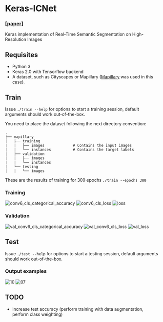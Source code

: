# Keras-ICNet
### [[paper]](https://arxiv.org/abs/1704.08545)

Keras implementation of Real-Time Semantic Segmentation on High-Resolution Images
    
## Requisites
- Python 3
- Keras 2.0 with Tensorflow backend
- A dataset, such as Cityscapes or Mapillary ([Mapillary](https://research.mapillary.com/) was used in this case).

## Train
Issue ```./train --help``` for options to start a training session, default arguments should work out-of-the-box.

You need to place the dataset following the next directory convention:

    .
    ├── mapillary                   
    |   ├── training
    |   |   ├── images             # Contains the input images
    |   |   └── instances          # Contains the target labels
    |   ├── validation
    |   |   ├── images
    |   |   └── instances
    |   └── testing
    |   |   └── images
    

These are the results of training for 300 epochs ```./train --epochs 300```

### Training
![conv6_cls_categorical_accuracy](https://raw.githubusercontent.com/ai-tor/Keras-ICNet/master/output/conv6_cls_categorical_accuracy.png)
![conv6_cls_loss](https://raw.githubusercontent.com/ai-tor/Keras-ICNet/master/output/conv6_cls_loss.png)
![loss](https://raw.githubusercontent.com/ai-tor/Keras-ICNet/master/output/loss.png)

### Validation
![val_conv6_cls_categorical_accuracy](https://raw.githubusercontent.com/ai-tor/Keras-ICNet/master/output/val_conv6_cls_categorical_accuracy.png)
![val_conv6_cls_loss](https://raw.githubusercontent.com/ai-tor/Keras-ICNet/master/output/val_conv6_cls_loss.png)
![val_loss](https://raw.githubusercontent.com/ai-tor/Keras-ICNet/master/output/val_loss.png)

## Test
Issue ```./test --help``` for options to start a testing session, default arguments should work out-of-the-box.

### Output examples
![10](https://raw.githubusercontent.com/ai-tor/Keras-ICNet/master/output/10.png)
![07](https://raw.githubusercontent.com/ai-tor/Keras-ICNet/master/output/7.png)

## TODO
* Increase test accuracy (perform training with data augmentation, perform class weighting)
